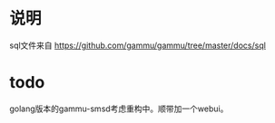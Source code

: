 # 说明
sql文件来自 https://github.com/gammu/gammu/tree/master/docs/sql

# todo
golang版本的gammu-smsd考虑重构中。顺带加一个webui。